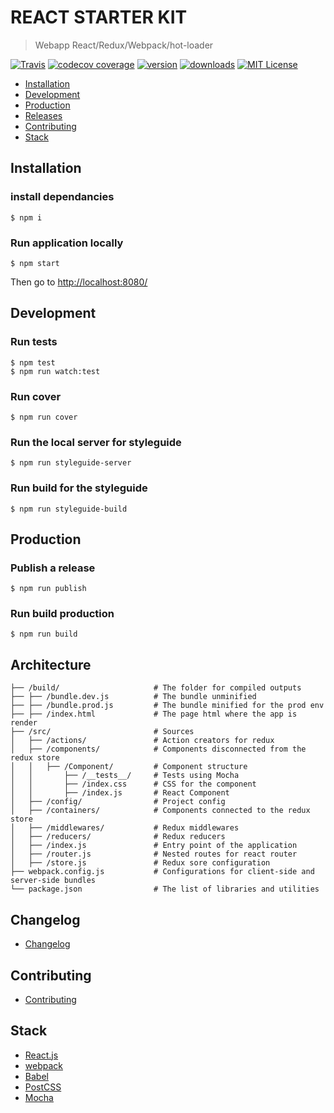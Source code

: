 # REACT STARTER KIT

> Webapp React/Redux/Webpack/hot-loader


[![Travis](https://api.travis-ci.org/devaublanc/react-starter-kit.svg?style=flat-square)](https://travis-ci.org/devaublanc/react-starter-kit)
[![codecov coverage](https://img.shields.io/codecov/c/github/devaublanc/react-starter-kit.svg?style=flat-square)](https://codecov.io/github/devaublanc/react-starter-kit)
[![version](https://img.shields.io/npm/v/react-starter-kit.svg?style=flat-square)](http://npm.im/react-starter-kit)
[![downloads](https://img.shields.io/npm/dm/react-starter-kit.svg?style=flat-square)](https://npm-stat.com/charts.html?package=react-starter-kit)
[![MIT License](https://img.shields.io/npm/l/react-starter-kit.svg?style=flat-square)](http://opensource.org/licenses/MIT)


- [Installation](#installation)
- [Development](#development)
- [Production](#production)
- [Releases](#releases)
- [Contributing](#contibuting)
- [Stack](#stack)


## Installation

### install dependancies

```console
$ npm i
```

### Run application locally

```console
$ npm start
```

Then go to [http://localhost:8080/](http://localhost:8080/)



## Development

### Run tests

```console
$ npm test
$ npm run watch:test
```

### Run cover

```console
$ npm run cover
```

### Run the local server for styleguide

```console
$ npm run styleguide-server
```

### Run build for the styleguide

```console
$ npm run styleguide-build
```



## Production

### Publish a release

```console
$ npm run publish
```

### Run build production

```console
$ npm run build
```


## Architecture

```
├── /build/                     # The folder for compiled outputs
├── ├── /bundle.dev.js          # The bundle unminified
├── ├── /bundle.prod.js         # The bundle minified for the prod env
├── ├── /index.html             # The page html where the app is render
├── /src/                       # Sources
│   ├── /actions/               # Action creators for redux
│   ├── /components/            # Components disconnected from the redux store
│   │   ├── /Component/         # Component structure
│   │       ├── /__tests__/     # Tests using Mocha
│   │       ├── /index.css      # CSS for the component
│   │       ├── /index.js       # React Component
│   ├── /config/                # Project config
│   ├── /containers/            # Components connected to the redux store
│   ├── /middlewares/           # Redux middlewares
│   ├── /reducers/              # Redux reducers
│   ├── /index.js               # Entry point of the application
│   ├── /router.js              # Nested routes for react router
│   ├── /store.js               # Redux sore configuration
├── webpack.config.js           # Configurations for client-side and server-side bundles
└── package.json                # The list of libraries and utilities
```



## Changelog
* [Changelog](CHANGELOG.md)



## Contributing
* [Contributing](CONTRIBUTING.md)



## Stack
* [React.js](https://facebook.github.io/react/)
* [webpack](https://webpack.github.io/docs/)
* [Babel](https://babeljs.io/)
* [PostCSS](http://postcss.org/)
* [Mocha](https://mochajs.org/)

